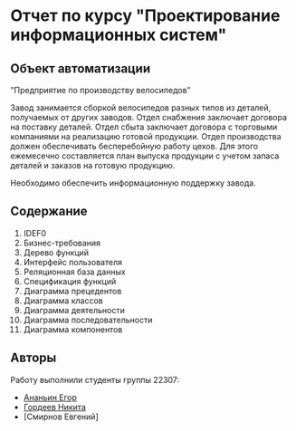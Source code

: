 # Отчет по курсу "Проектирование информационных систем"

## Объект автоматизации

"Предприятие по производству велосипедов"

Завод занимается сборкой велосипедов разных типов из деталей, получаемых от других заводов. Отдел снабжения заключает договора на поставку деталей. Отдел сбыта заключает договора с торговыми компаниями на реализацию готовой продукции. Отдел производства должен обеспечивать бесперебойную работу цехов. Для этого ежемесечно составляется план выпуска продукции с учетом запаса деталей и заказов на готовую продукцию.

Необходимо обеспечить информационную поддержку завода.

## Содержание
1. IDEF0
2. Бизнес-требования
3. Дерево функций
4. Интерфейс пользователя
5. Реляционная база данных
6. Спецификация функций
7. Диаграмма прецедентов
8. Диаграмма классов
9. Диаграмма деятельности
10. Диаграмма последовательности
11. Диаграмма компонентов

## Авторы
Работу выполнили студенты группы 22307:
- [Ананьин Егор](https://github.com/Cleverking2003)
- [Гордеев Никита](https://github.com/nikitagordeev10)
- [Смирнов Евгений] 
